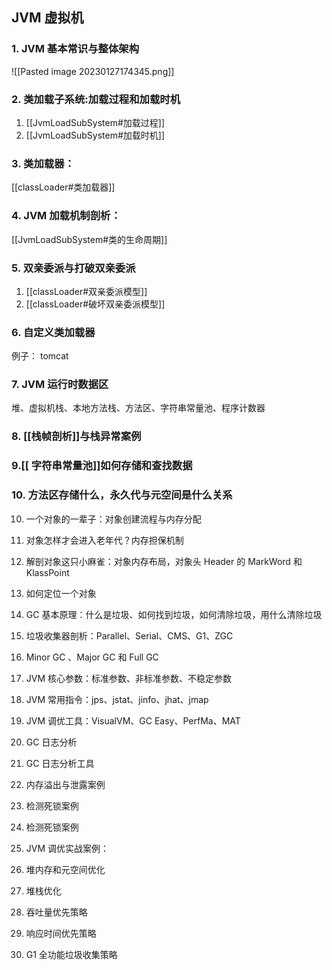 ## JVM 虚拟机

### 1. JVM 基本常识与整体架构
![[Pasted image 20230127174345.png]]

### 2. 类加载子系统:加载过程和加载时机
1. [[JvmLoadSubSystem#加载过程]]
2. [[JvmLoadSubSystem#加载时机]]

### 3.  类加载器：

[[classLoader#类加载器]]

### 4. JVM 加载机制剖析：
[[JvmLoadSubSystem#类的生命周期]]

### 5. 双亲委派与打破双亲委派
1. [[classLoader#双亲委派模型]]
2. [[classLoader#破坏双亲委派模型]]

### 6. 自定义类加载器
例子： tomcat

### 7. JVM 运行时数据区
堆、虚拟机栈、本地方法栈、方法区、字符串常量池、程序计数器

### 8. [[栈帧剖析]]与栈异常案例

### 9.[[ 字符串常量池]]如何存储和查找数据


### 10. 方法区存储什么，永久代与元空间是什么关系

10. 一个对象的一辈子：对象创建流程与内存分配

11. 对象怎样才会进入老年代？内存担保机制

12. 解剖对象这只小麻雀：对象内存布局，对象头 Header 的 MarkWord 和 KlassPoint

13. 如何定位一个对象

14. GC 基本原理：什么是垃圾、如何找到垃圾，如何清除垃圾，用什么清除垃圾

15. 垃圾收集器剖析：Parallel、Serial、CMS、G1、ZGC

16. Minor GC 、Major GC 和 Full GC

17. JVM 核心参数：标准参数、非标准参数、不稳定参数

18. JVM 常用指令：jps、jstat、jinfo、jhat、jmap

19. JVM 调优工具：VisualVM、GC Easy、PerfMa、MAT

20. GC 日志分析

21. GC 日志分析工具

22. 内存溢出与泄露案例

23. 检测死锁案例

24. 检测死锁案例

25. JVM 调优实战案例：

26. 堆内存和元空间优化

27. 堆栈优化

28. 吞吐量优先策略

29. 响应时间优先策略

30. G1 全功能垃圾收集策略